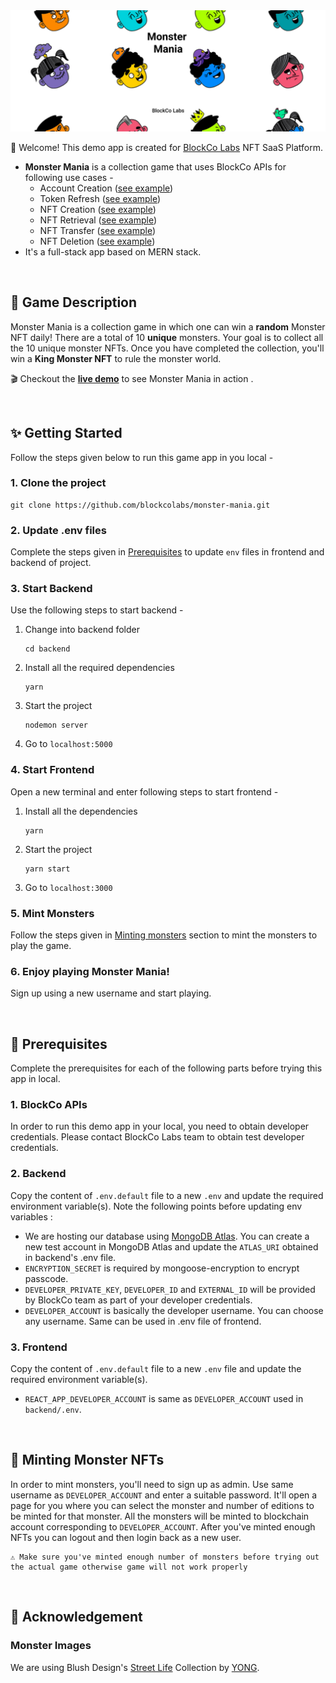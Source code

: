 <img src="./banner.png" width="1200">

<br/>

👋 Welcome! This demo app is created for [BlockCo Labs](https://www.blockcolabs.com/) NFT SaaS Platform. 
- **Monster Mania** is a collection game that uses BlockCo APIs for following use cases -
  - Account Creation ([see example](https://github.com/blockcolabs/monster-mania/blob/cff856be8e9e0713d2e6ab6054138adc11d2cd3f/backend/blockco/api_calls.js#L13))
  - Token Refresh ([see example](https://github.com/blockcolabs/monster-mania/blob/cff856be8e9e0713d2e6ab6054138adc11d2cd3f/backend/blockco/api_calls.js#L179))
  - NFT Creation ([see example](https://github.com/blockcolabs/monster-mania/blob/cff856be8e9e0713d2e6ab6054138adc11d2cd3f/backend/blockco/api_calls.js#L45))
  - NFT Retrieval ([see example](https://github.com/blockcolabs/monster-mania/blob/cff856be8e9e0713d2e6ab6054138adc11d2cd3f/backend/blockco/api_calls.js#L117))
  - NFT Transfer ([see example](https://github.com/blockcolabs/monster-mania/blob/cff856be8e9e0713d2e6ab6054138adc11d2cd3f/backend/blockco/api_calls.js#L85))
  - NFT Deletion ([see example](https://github.com/blockcolabs/monster-mania/blob/cff856be8e9e0713d2e6ab6054138adc11d2cd3f/backend/blockco/api_calls.js#L148))
- It's a full-stack app based on MERN stack.

<br/>

## 👾 Game Description

  Monster Mania is a collection game in which one can win a <b>random</b> Monster NFT daily! There are a total of 10 <b>unique</b> monsters.
  Your goal is to collect all the 10 unique monster NFTs. Once you have completed the collection, you'll win a <b>King Monster NFT</b> to rule the monster world.
  
  🎬 Checkout the **[live demo](https://monster-mania.vercel.app/)** to see Monster Mania in action .

<br/>

## ✨ Getting Started

Follow the steps given below to run this game app in you local -

### 1. Clone the project
```
git clone https://github.com/blockcolabs/monster-mania.git
```

### 2. Update .env files
Complete the steps given in [Prerequisites](https://github.com/blockcolabs/monster-mania/tree/dev#prerequisites) to update `env` files in frontend and backend of project.

### 3. Start Backend
  Use the following steps to start backend -
  1. Change into backend folder
      ```
      cd backend
      ```
  2.  Install all the required dependencies
      ```
      yarn
      ```
  3.  Start the project 
      ```
      nodemon server
      ```
  4.  Go to `localhost:5000`

### 4. Start Frontend
  Open a new terminal and enter following steps to start frontend -
  1. Install all the dependencies
      ```
      yarn
      ```
  2. Start the project 
      ```
      yarn start
      ```
  3. Go to `localhost:3000`

### 5. Mint Monsters
Follow the steps given in [Minting monsters](https://github.com/blockcolabs/monster-mania/tree/dev#minting-monsters) section to mint the monsters to play the game.

### 6. Enjoy playing Monster Mania! 
Sign up using a new username and start playing.

<br/>

## 📝 Prerequisites 
Complete the prerequisites for each of the following parts before trying this app in local.

### 1. BlockCo APIs

  In order to run this demo app in your local, you need to obtain developer credentials. Please contact BlockCo Labs team to obtain test developer credentials.

### 2. Backend
Copy the content of `.env.default` file to a new `.env` and update the required environment variable(s). Note the following points before updating env variables :
  - We are hosting our database using [MongoDB Atlas](https://www.mongodb.com/cloud/atlas). You can create a new test account in MongoDB Atlas and update the `ATLAS_URI` obtained in backend's .env file.
  - `ENCRYPTION_SECRET` is required by mongoose-encryption to encrypt passcode.
  - `DEVELOPER_PRIVATE_KEY`, `DEVELOPER_ID` and `EXTERNAL_ID` will be provided by BlockCo team as part of your developer credentials.
  - `DEVELOPER_ACCOUNT` is basically the developer username. You can choose any username. Same can be used in .env file of frontend.

### 3. Frontend
Copy the content of `.env.default` file to a new `.env` file and update the required environment variable(s).
  - `REACT_APP_DEVELOPER_ACCOUNT` is same as `DEVELOPER_ACCOUNT` used in `backend/.env`.


<br/>

## 🧟 Minting Monster NFTs

In order to mint monsters, you'll need to sign up as admin. Use same username as `DEVELOPER_ACCOUNT` and enter a suitable password. It'll open a page for you where you can select the monster and number of editions to be minted for that monster. All the monsters will be minted to blockchain account corresponding to `DEVELOPER_ACCOUNT`. After you've minted enough NFTs you can logout and then login back as a new user.
```
⚠️ Make sure you've minted enough number of monsters before trying out the actual game otherwise game will not work properly 
```

<br/>

## 🌟 Acknowledgement

### Monster Images
We are using Blush Design's [Street Life](https://blush.design/collections/2q77tcQgOR3gUha4oprc/street-life) Collection by [YONG](https://blush.design/artists/YONG).
